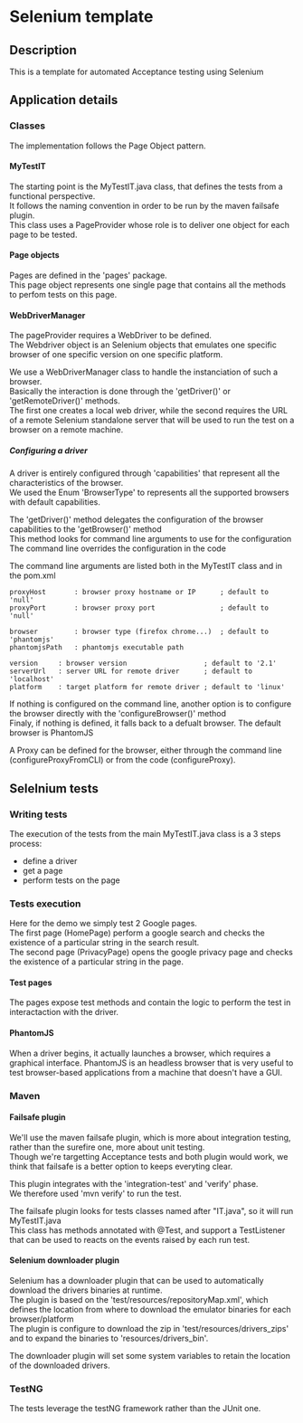 # Selenium template

## Description
This is a template for automated Acceptance testing using Selenium

## Application details

### Classes
The implementation follows the Page Object pattern.

#### MyTestIT
The starting point is the MyTestIT.java class, that defines the tests from a functional perspective. <br>
It follows the naming convention in order to be run by the maven failsafe plugin. <br>
This class uses a PageProvider whose role is to deliver one object for each page to be tested. <br>

#### Page objects
Pages are defined in the 'pages' package. <br>
This page object represents one single page that contains all the methods to perfom tests on this page. <br>

#### WebDriverManager
The pageProvider requires a WebDriver to be defined. <br>
The Webdriver object is an Selenium objects that emulates one specific browser of one specific version on one specific platform. <br>

We use a WebDriverManager class to handle the instanciation of such a browser. <br>
Basically the interaction is done through the 'getDriver()' or 'getRemoteDriver()' methods. <br>
The first one creates a local web driver, while the second requires the URL of a remote Selenium standalone server that will be used to run the test on a browser on a remote machine.

##### Configuring a driver
A driver is entirely configured through 'capabilities' that represent all the characteristics of the browser. <br>
We used the Enum 'BrowserType' to represents all the supported browsers with default capabilities. <br>

The 'getDriver()' method delegates the configuration of the browser capabilities to the 'getBrowser()' method <br>
This method looks for command line arguments to use for the configuration <br>
The command line overrides the configuration in the code <br>

The command line arguments are listed both in the MyTestIT class and in the pom.xml

	proxyHost		: browser proxy hostname or IP		; default to 'null'                
	proxyPort		: browser proxy port				; default to 'null'        

	browser			: browser type (firefox chrome...)	; default to 'phantomjs'           
	phantomjsPath	: phantomjs executable path	                                                   

	version	 	: browser version					; default to '2.1'         
	serverUrl	: server URL for remote driver		; default to 'localhost'                   
	platform	: target platform for remote driver	; default to 'linux'

If nothing is configured on the command line, another option is to configure the browser directly with the 'configureBrowser()' method <br>
Finaly, if nothing is defined, it falls back to a defualt browser. The default browser is PhantomJS <br>

A Proxy can be defined for the browser, either through the command line (configureProxyFromCLI) or from the code (configureProxy).


## Selelnium tests

### Writing tests
The execution of the tests from the main MyTestIT.java class is a 3 steps process: <br>
- define a driver
- get a page
- perform tests on the page

### Tests execution

Here for the demo we simply test 2 Google pages. <br>
The first page (HomePage) perform a google search and checks the existence of a particular string in the search result. <br>
The second page (PrivacyPage) opens the google privacy page and checks the existence of a particular string in the page. <br>

#### Test pages
The pages expose test methods and contain the logic to perform the test in interactaction with the driver.

#### PhantomJS
When a driver begins, it actually launches a browser, which requires a graphical interface.
PhantomJS is an headless browser that is very useful to test browser-based applications from a machine that doesn't have a GUI.


### Maven

#### Failsafe plugin
We'll use the maven failsafe plugin, which is more about integration testing, rather than the surefire one, more about unit testing. <br>
Though we're targetting Acceptance tests and both plugin would work, we think that failsafe is a better option to keeps everyting clear. <br>

This plugin integrates with the 'integration-test' and 'verify' phase. <br>
We therefore used 'mvn verify' to run the test. <br>

The failsafe plugin looks for tests classes named after "<name>IT.java", so it will run MyTestIT.java <br>
This class has methods annotated with @Test, and support a TestListener that can be used to reacts on the events raised by each run test. <br>

#### Selenium downloader plugin
Selenium has a downloader plugin that can be used to automatically download the drivers binaries at runtime. <br>
The plugin is based on the 'test/resources/repositoryMap.xml', which defines the location from where to download the emulator binaries for each browser/platform <br>
The plugin is configure to download the zip in 'test/resources/drivers_zips' and to expand the binaries to 'resources/drivers_bin'. <br>

The downloader plugin will set some system variables to retain the location of the downloaded drivers.

### TestNG
The tests leverage the testNG framework rather than the JUnit one.


